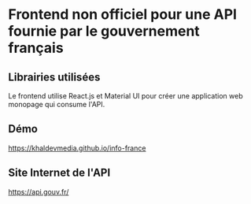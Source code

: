 # Frontend non officiel pour une API fournie par le gouvernement français

## Librairies utilisées

Le frontend utilise React.js et Material UI pour créer une application web monopage qui consume l'API.

## Démo

https://khaldevmedia.github.io/info-france

## Site Internet de l'API

https://api.gouv.fr/
